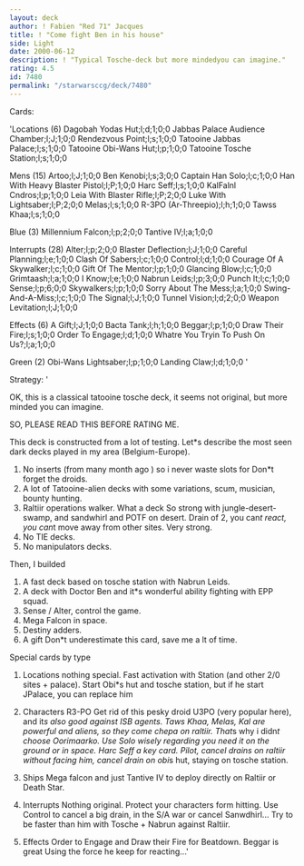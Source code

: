 ```yaml
---
layout: deck
author: ! Fabien "Red 71" Jacques
title: ! "Come fight Ben in his house"
side: Light
date: 2000-06-12
description: ! "Typical Tosche-deck but more mindedyou can imagine."
rating: 4.5
id: 7480
permalink: "/starwarsccg/deck/7480"
---
```

Cards: 

'Locations (6)
Dagobah Yodas Hut;l;d;1;0;0
Jabbas Palace Audience Chamber;l;J;1;0;0
Rendezvous Point;l;s;1;0;0
Tatooine Jabbas Palace;l;s;1;0;0
Tatooine Obi-Wans Hut;l;p;1;0;0
Tatooine Tosche Station;l;s;1;0;0

Mens (15)
Artoo;l;J;1;0;0
Ben Kenobi;l;s;3;0;0
Captain Han Solo;l;c;1;0;0
Han With Heavy Blaster Pistol;l;P;1;0;0
Harc Seff;l;s;1;0;0
KalFalnl Cndros;l;p;1;0;0
Leia With Blaster Rifle;l;P;2;0;0
Luke With Lightsaber;l;P;2;0;0
Melas;l;s;1;0;0
R-3PO (Ar-Threepio);l;h;1;0;0
Tawss Khaa;l;s;1;0;0

Blue (3)
Millennium Falcon;l;p;2;0;0
Tantive IV;l;a;1;0;0

Interrupts (28)
Alter;l;p;2;0;0
Blaster Deflection;l;J;1;0;0
Careful Planning;l;e;1;0;0
Clash Of Sabers;l;c;1;0;0
Control;l;d;1;0;0
Courage Of A Skywalker;l;c;1;0;0
Gift Of The Mentor;l;p;1;0;0
Glancing Blow;l;c;1;0;0
Grimtaash;l;a;1;0;0
I Know;l;e;1;0;0
Nabrun Leids;l;p;3;0;0
Punch It;l;c;1;0;0
Sense;l;p;6;0;0
Skywalkers;l;p;1;0;0
Sorry About The Mess;l;a;1;0;0
Swing-And-A-Miss;l;c;1;0;0
The Signal;l;J;1;0;0
Tunnel Vision;l;d;2;0;0
Weapon Levitation;l;J;1;0;0

Effects (6)
A Gift;l;J;1;0;0
Bacta Tank;l;h;1;0;0
Beggar;l;p;1;0;0
Draw Their Fire;l;s;1;0;0
Order To Engage;l;d;1;0;0
Whatre You Tryin To Push On Us?;l;a;1;0;0

Green (2)
Obi-Wans Lightsaber;l;p;1;0;0
Landing Claw;l;d;1;0;0
'

Strategy: '

OK, this is a classical tatooine tosche deck, it seems not original, but more minded you can imagine.

SO, PLEASE READ THIS BEFORE RATING ME.

This deck is constructed from a lot of testing.
Let*s describe the most seen dark decks played in my area (Belgium-Europe).

1) No inserts (from many month ago ) so i never waste slots for Don*t forget the droids.
2) A lot of Tatooine-alien decks with some variations, scum, musician, bounty hunting.
3) Raltiir operations walker. What a deck  So strong with jungle-desert-swamp, and sandwhirl and POTF on desert.
Drain of 2, you can*t react, you can*t move away from other sites. Very strong.
4) No TIE decks.
5) No manipulators decks.

Then, I builded

1) A fast deck based on tosche station with Nabrun Leids.
2) A deck with Doctor Ben and it*s wonderful ability fighting with EPP squad.
3) Sense / Alter, control the game.
4) Mega Falcon in space.
5) Destiny adders.
6) A gift  Don*t underestimate this card, save me a lt of time.

Special cards by type

1) Locations  nothing special. Fast activation with Station (and other 2/0 sites + palace).
Start Obi*s hut and tosche station, but if he start JPalace, you can replace him 

2) Characters
R3-PO Get rid of this pesky droid U3PO (very popular here), and it*s also good against ISB agents.
Taws Khaa, Melas, Kal are powerful and aliens, so they come chepa on raltiir. That*s why i didn*t choose Oorimaarko.
Use Solo wisely regarding you need it on the ground or in space.
Harc Seff a key card. Pilot, cancel drains on raltiir without facing him, cancel drain on obi*s hut, staying on tosche station.

3) Ships
Mega falcon and just Tantive IV to deploy directly on Raltiir or Death Star.

4) Interrupts
Nothing original. Protect your characters form hitting. Use Control to cancel a big drain, in the S/A war or cancel Sanwdhirl...
Try to be faster than him with Tosche + Nabrun against Raltiir.

5) Effects
Order to Engage and Draw their Fire for Beatdown.
Beggar is great  Using the force he keep for reacting...'
